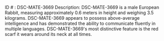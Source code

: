ID # : DSC-MATE-3669
Description: DSC-MATE-3669 is a male European Rabbit, measuring approximately 0.6 meters in height and weighing 3.5 kilograms. DSC-MATE-3669 appears to possess above-average intelligence and has demonstrated the ability to communicate fluently in multiple languages. DSC-MATE-3669's most distinctive feature is the red scarf it wears around its neck at all times.